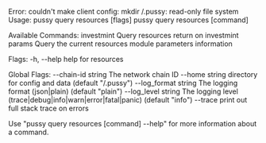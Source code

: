 Error: couldn't make client config: mkdir /.pussy: read-only file system
Usage:
  pussy query resources [flags]
  pussy query resources [command]

Available Commands:
  investmint  Query resources return on investmint
  params      Query the current resources module parameters information

Flags:
  -h, --help   help for resources

Global Flags:
      --chain-id string     The network chain ID
      --home string         directory for config and data (default "/.pussy")
      --log_format string   The logging format (json|plain) (default "plain")
      --log_level string    The logging level (trace|debug|info|warn|error|fatal|panic) (default "info")
      --trace               print out full stack trace on errors

Use "pussy query resources [command] --help" for more information about a command.

